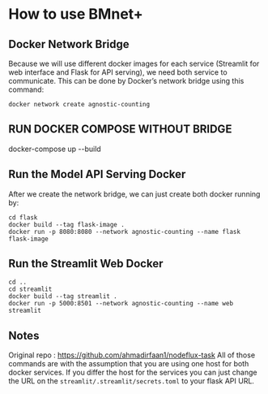 # How to use BMnet+

## Docker Network Bridge

Because we will use different docker images for each service (Streamlit for web interface and Flask for API serving), we need both service to communicate. This can be done by Docker’s network bridge using this command: 

```
docker network create agnostic-counting
```

## RUN DOCKER COMPOSE WITHOUT BRIDGE
docker-compose up --build  

## Run the Model API Serving Docker

After we create the network bridge, we can just create both docker running by: 
```
cd flask
docker build --tag flask-image .
docker run -p 8080:8080 --network agnostic-counting --name flask flask-image
```
## Run the Streamlit Web Docker

```
cd ..
cd streamlit
docker build --tag streamlit .
docker run -p 5000:8501 --network agnostic-counting --name web streamlit
```

## Notes
Original repo : https://github.com/ahmadirfaan1/nodeflux-task
All of those commands are with the assumption that you are using one host for both docker services. If you differ the host for the services you can just change the URL on the ``streamlit/.streamlit/secrets.toml`` to your flask API URL.
